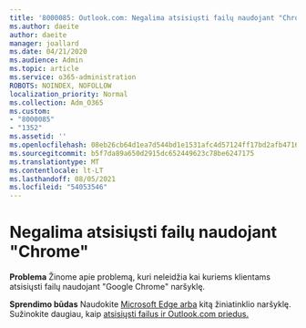 ```yaml
---
title: '8000085: Outlook.com: Negalima atsisiųsti failų naudojant "Chrome"'
ms.author: daeite
author: daeite
manager: joallard
ms.date: 04/21/2020
ms.audience: Admin
ms.topic: article
ms.service: o365-administration
ROBOTS: NOINDEX, NOFOLLOW
localization_priority: Normal
ms.collection: Adm_O365
ms.custom:
- "8000085"
- "1352"
ms.assetid: ''
ms.openlocfilehash: 08eb26cb64d1ea7d544bd1e1531afc4d57124ff17bd2afb471686d066098ce8a
ms.sourcegitcommit: b5f7da89a650d2915dc652449623c78be6247175
ms.translationtype: MT
ms.contentlocale: lt-LT
ms.lasthandoff: 08/05/2021
ms.locfileid: "54053546"
---
```

# <a name="cant-download-files-in-chrome"></a>Negalima atsisiųsti failų naudojant "Chrome"

**Problema** Žinome apie problemą, kuri neleidžia kai kuriems klientams atsisiųsti failų naudojant "Google Chrome" naršyklę. 

**Sprendimo būdas** Naudokite [Microsoft Edge arba](https://www.microsoft.com/windows/microsoft-edge) kitą žiniatinklio naršyklę.
Sužinokite daugiau, kaip [atsisiųsti failus ir Outlook.com priedus.](https://support.office.com/article/8d7c1ea7-4e5f-44ce-bb6e-c5fcc92ba9ab?wt.mc_id=Office_Outlook_com_Alchemy)

